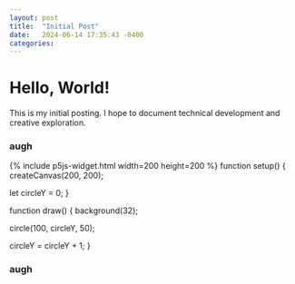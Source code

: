 ```yaml
---
layout: post
title:  "Initial Post"
date:   2024-06-14 17:35:43 -0400
categories: 
---
```


# Hello, World!

This is my initial posting. I hope to document technical development and creative exploration.

### augh

{% include p5js-widget.html width=200 height=200 %}
 function setup() {
  createCanvas(200, 200);

  let circleY = 0;
}

function draw() {
  background(32);

  circle(100, circleY, 50);

  circleY = circleY + 1;
}

</script>

### augh